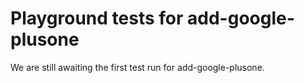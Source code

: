 # Playground tests for add-google-plusone
We are still awaiting the first test run for add-google-plusone.

